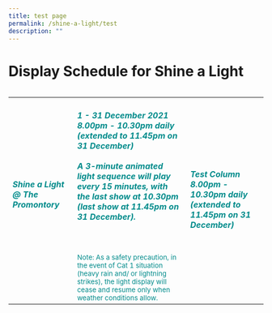 ```yaml
---
title: test page
permalink: /shine-a-light/test
description: ""
---
```

# Display Schedule for Shine a Light

<table class="table-v">
<table style="width:100%">
    <tr>
    <td>
     <h5><font color="darkcyan"><b>Shine a Light @ The Promontory</b></font></h5>
     <br>
    </td>
    <td>
			<h5><font color="darkcyan">1 - 31 December 2021</font>
      <font color="darkcyan"><br>8.00pm - 10.30pm daily (extended to 11.45pm on 31 December)</font>
     <br>
      <font color="darkcyan"><br>A 3-minute animated light sequence will play every 15 minutes, with the last show at 10.30pm (last show at 11.45pm on 31 December).</font></h5>	
			 <br>
      <small><font color="darkcyan"><br>Note: As a safety precaution, in the event of Cat 1 situation (heavy rain and/ or lightning strikes), the light display will cease and resume only when weather conditions allow.</font></small>
      <br> 
    </td>
    <td>
			<h5><font color="darkcyan">Test Column </font>
      <font color="darkcyan"><br>8.00pm - 10.30pm daily (extended to 11.45pm on 31 December)</font>
     <br>
    </h5>	